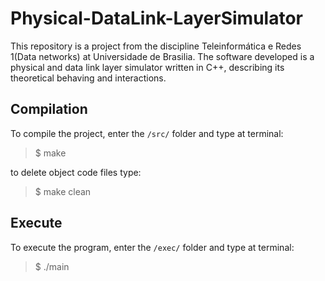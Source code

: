 # Physical-DataLink-LayerSimulator
This repository is a project from the discipline Teleinformática e Redes 1(Data networks) at Universidade de Brasilia. The software developed is a physical and data link layer simulator written in C++, describing its theoretical behaving and interactions.

## Compilation

To compile the project, enter the ```/src/``` folder and type at terminal:

> $ make

to delete object code files type:

> $ make clean

## Execute

To execute the program, enter the ```/exec/``` folder and type at terminal:

> $ ./main
